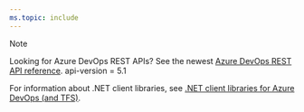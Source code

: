 ```yaml
---
ms.topic: include
---
```


> [!NOTE]  
> Looking for Azure DevOps REST APIs? See the newest [Azure DevOps REST API reference](https://docs.microsoft.com/en-us/rest/api/azure/devops/?view=azure-devops-rest-5.1).
> api-version = 5.1
>  
> For information about .NET client libraries, see [.NET client libraries for Azure DevOps (and TFS)](../integrate/concepts/dotnet-client-libraries.md).
